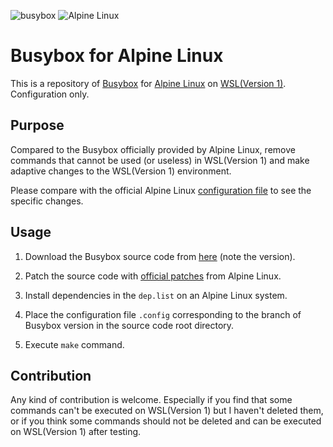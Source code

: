![busybox](https://www.busybox.net/images/busybox1.png "Busybox")
![Alpine Linux](https://avatars.githubusercontent.com/u/7600810?s=200&v=4 "Alpine Linux")

# **Busybox for Alpine Linux**
This is a repository of [Busybox](https://www.busybox.net/) for [Alpine Linux](https://www.alpinelinux.org/) on [WSL(Version 1)](https://learn.microsoft.com/en-us/windows/wsl/compare-versions#comparing-wsl-1-and-wsl-2). Configuration only.

## Purpose

Compared to the Busybox officially provided by Alpine Linux, remove commands that cannot be used (or useless) in WSL(Version 1) and make adaptive changes to the WSL(Version 1) environment.

Please compare with the official Alpine Linux [configuration file](https://git.alpinelinux.org/aports/plain/main/busybox/busyboxconfig) to see the specific changes.

## Usage

1. Download the Busybox source code from [here](https://www.busybox.net/downloads/) (note the version).

2. Patch the source code with [official patches](https://git.alpinelinux.org/aports/tree/main/busybox) from Alpine Linux.

3. Install dependencies in the `dep.list` on an Alpine Linux system.

4. Place the configuration file `.config` corresponding to the branch of Busybox version in the source code root directory.

5. Execute `make` command.

## Contribution

Any kind of contribution is welcome. Especially if you find that some commands can't be executed on WSL(Version 1) but I haven't deleted them, or if you think some commands should not be deleted and can be executed on WSL(Version 1) after testing.